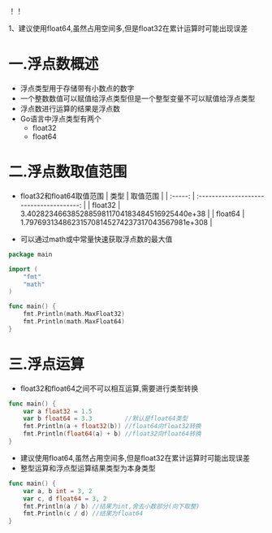 ！！

1、建议使用float64,虽然占用空间多,但是float32在累计运算时可能出现误差



# 一.浮点数概述

* 浮点类型用于存储带有小数点的数字
* 一个整数数值可以赋值给浮点类型但是一个整型变量不可以赋值给浮点类型
* 浮点数进行运算的结果是浮点数
* Go语言中浮点类型有两个
  * float32
  * float64
# 二.浮点数取值范围
* float32和float64取值范围
|   类型    |                   取值范围                   |
| :-----: | :--------------------------------------: |
| float32 | 3.40282346638528859811704183484516925440e+38 |
| float64 | 1.797693134862315708145274237317043567981e+308 |

* 可以通过math或中常量快速获取浮点数的最大值
```go
package main

import (
	"fmt"
	"math"
)

func main() {
	fmt.Println(math.MaxFloat32)
	fmt.Println(math.MaxFloat64)
}
```
# 三.浮点运算

* float32和float64之间不可以相互运算,需要进行类型转换
```go
func main() {
	var a float32 = 1.5
	var b float64 = 3.3         //默认是float64类型
	fmt.Println(a + float32(b)) //float64向float32转换
	fmt.Println(float64(a) + b) //float32向float64转换
}
```
* 建议使用float64,虽然占用空间多,但是float32在累计运算时可能出现误差
* 整型运算和浮点型运算结果类型为本身类型
```go
func main() {
	var a, b int = 3, 2
	var c, d float64 = 3, 2
	fmt.Println(a / b) //结果为int,舍去小数部分(向下取整)
	fmt.Println(c / d) //结果为float64
}
```
